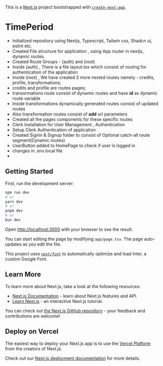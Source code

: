 This is a [Next.js](https://nextjs.org/) project bootstrapped with [`create-next-app`](https://github.com/vercel/next.js/tree/canary/packages/create-next-app).

# TimePeriod

- Initialized repository using Nextjs, Typescript, Tailwin css, Shadcn ui, eslint etc. 
- Created File structure for application , using App router in nextjs, dynamic routes. 
- Created Route Groups - (auth) and (root)
- Inside (auth) , There is a file layout.tsx which consist of routing  for authentication of the application
- Inside (root) , We have created 3 more nested routes namely - credits, profile, transformations;
- credits and profile are routes pages;
- transormations route consist of dynamic routes and have **id** as dynamic route variable
- Inside transformations dynamically generated routes consist of updated routes
- Also transformation routes consist of **add** url parameters
- Created all the pages components for these specific routes
- Clerk Installation for User Management , Authentication
- Setup Clerk Authentication of application
- Created Signin & Signup folder to consist of Optional catch-all route segment(Dynamic routes)
- UserButton added to HomePage to check if user is logged in
- changes in .env.local file
- 
## Getting Started

First, run the development server:

```bash
npm run dev
# or
yarn dev
# or
pnpm dev
# or
bun dev
```

Open [http://localhost:3000](http://localhost:3000) with your browser to see the result.

You can start editing the page by modifying `app/page.tsx`. The page auto-updates as you edit the file.

This project uses [`next/font`](https://nextjs.org/docs/basic-features/font-optimization) to automatically optimize and load Inter, a custom Google Font.

## Learn More

To learn more about Next.js, take a look at the following resources:

- [Next.js Documentation](https://nextjs.org/docs) - learn about Next.js features and API.
- [Learn Next.js](https://nextjs.org/learn) - an interactive Next.js tutorial.

You can check out [the Next.js GitHub repository](https://github.com/vercel/next.js/) - your feedback and contributions are welcome!

## Deploy on Vercel

The easiest way to deploy your Next.js app is to use the [Vercel Platform](https://vercel.com/new?utm_medium=default-template&filter=next.js&utm_source=create-next-app&utm_campaign=create-next-app-readme) from the creators of Next.js.

Check out our [Next.js deployment documentation](https://nextjs.org/docs/deployment) for more details.

